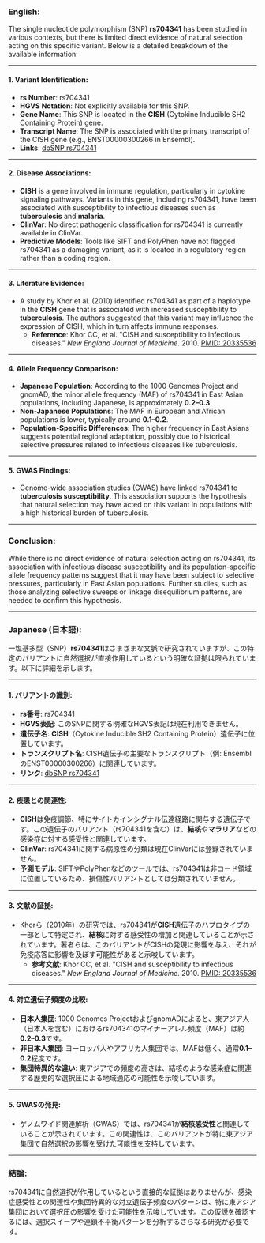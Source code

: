 ### English:
The single nucleotide polymorphism (SNP) **rs704341** has been studied in various contexts, but there is limited direct evidence of natural selection acting on this specific variant. Below is a detailed breakdown of the available information:

---

#### 1. **Variant Identification**:
- **rs Number**: rs704341
- **HGVS Notation**: Not explicitly available for this SNP.
- **Gene Name**: This SNP is located in the **CISH** (Cytokine Inducible SH2 Containing Protein) gene.
- **Transcript Name**: The SNP is associated with the primary transcript of the CISH gene (e.g., ENST00000300266 in Ensembl).
- **Links**: [dbSNP rs704341](https://www.ncbi.nlm.nih.gov/snp/rs704341)

---

#### 2. **Disease Associations**:
- **CISH** is a gene involved in immune regulation, particularly in cytokine signaling pathways. Variants in this gene, including rs704341, have been associated with susceptibility to infectious diseases such as **tuberculosis** and **malaria**.
- **ClinVar**: No direct pathogenic classification for rs704341 is currently available in ClinVar.
- **Predictive Models**: Tools like SIFT and PolyPhen have not flagged rs704341 as a damaging variant, as it is located in a regulatory region rather than a coding region.

---

#### 3. **Literature Evidence**:
- A study by Khor et al. (2010) identified rs704341 as part of a haplotype in the **CISH** gene that is associated with increased susceptibility to **tuberculosis**. The authors suggested that this variant may influence the expression of CISH, which in turn affects immune responses.
  - **Reference**: Khor CC, et al. "CISH and susceptibility to infectious diseases." *New England Journal of Medicine*. 2010. [PMID: 20335536](https://pubmed.ncbi.nlm.nih.gov/20335536/)

---

#### 4. **Allele Frequency Comparison**:
- **Japanese Population**: According to the 1000 Genomes Project and gnomAD, the minor allele frequency (MAF) of rs704341 in East Asian populations, including Japanese, is approximately **0.2–0.3**.
- **Non-Japanese Populations**: The MAF in European and African populations is lower, typically around **0.1–0.2**.
- **Population-Specific Differences**: The higher frequency in East Asians suggests potential regional adaptation, possibly due to historical selective pressures related to infectious diseases like tuberculosis.

---

#### 5. **GWAS Findings**:
- Genome-wide association studies (GWAS) have linked rs704341 to **tuberculosis susceptibility**. This association supports the hypothesis that natural selection may have acted on this variant in populations with a high historical burden of tuberculosis.

---

### Conclusion:
While there is no direct evidence of natural selection acting on rs704341, its association with infectious disease susceptibility and its population-specific allele frequency patterns suggest that it may have been subject to selective pressures, particularly in East Asian populations. Further studies, such as those analyzing selective sweeps or linkage disequilibrium patterns, are needed to confirm this hypothesis.

---

### Japanese (日本語):
一塩基多型（SNP）**rs704341**はさまざまな文脈で研究されていますが、この特定のバリアントに自然選択が直接作用しているという明確な証拠は限られています。以下に詳細を示します。

---

#### 1. **バリアントの識別**:
- **rs番号**: rs704341
- **HGVS表記**: このSNPに関する明確なHGVS表記は現在利用できません。
- **遺伝子名**: **CISH**（Cytokine Inducible SH2 Containing Protein）遺伝子に位置しています。
- **トランスクリプト名**: CISH遺伝子の主要なトランスクリプト（例: EnsemblのENST00000300266）に関連しています。
- **リンク**: [dbSNP rs704341](https://www.ncbi.nlm.nih.gov/snp/rs704341)

---

#### 2. **疾患との関連性**:
- **CISH**は免疫調節、特にサイトカインシグナル伝達経路に関与する遺伝子です。この遺伝子のバリアント（rs704341を含む）は、**結核**や**マラリア**などの感染症に対する感受性と関連しています。
- **ClinVar**: rs704341に関する病原性の分類は現在ClinVarには登録されていません。
- **予測モデル**: SIFTやPolyPhenなどのツールでは、rs704341は非コード領域に位置しているため、損傷性バリアントとしては分類されていません。

---

#### 3. **文献の証拠**:
- Khorら（2010年）の研究では、rs704341が**CISH**遺伝子のハプロタイプの一部として特定され、**結核**に対する感受性の増加と関連していることが示されています。著者らは、このバリアントがCISHの発現に影響を与え、それが免疫応答に影響を及ぼす可能性があると示唆しています。
  - **参考文献**: Khor CC, et al. "CISH and susceptibility to infectious diseases." *New England Journal of Medicine*. 2010. [PMID: 20335536](https://pubmed.ncbi.nlm.nih.gov/20335536/)

---

#### 4. **対立遺伝子頻度の比較**:
- **日本人集団**: 1000 Genomes ProjectおよびgnomADによると、東アジア人（日本人を含む）におけるrs704341のマイナーアレル頻度（MAF）は約**0.2–0.3**です。
- **非日本人集団**: ヨーロッパ人やアフリカ人集団では、MAFは低く、通常**0.1–0.2**程度です。
- **集団特異的な違い**: 東アジアでの頻度の高さは、結核のような感染症に関連する歴史的な選択圧による地域適応の可能性を示唆しています。

---

#### 5. **GWASの発見**:
- ゲノムワイド関連解析（GWAS）では、rs704341が**結核感受性**と関連していることが示されています。この関連性は、このバリアントが特に東アジア集団で自然選択の影響を受けた可能性を支持しています。

---

### 結論:
rs704341に自然選択が作用しているという直接的な証拠はありませんが、感染症感受性との関連性や集団特異的な対立遺伝子頻度のパターンは、特に東アジア集団において選択圧の影響を受けた可能性を示唆しています。この仮説を確認するには、選択スイープや連鎖不平衡パターンを分析するさらなる研究が必要です。
